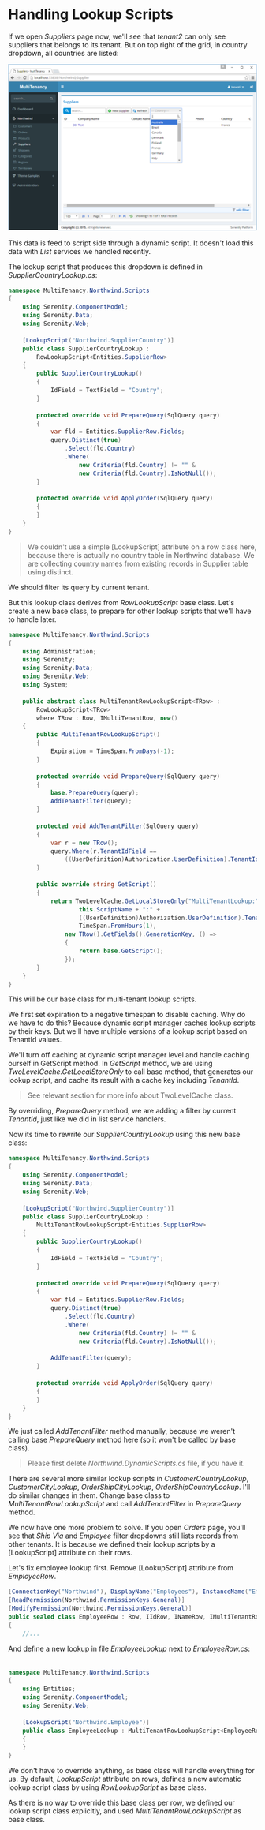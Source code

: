 # Handling Lookup Scripts

If we open *Suppliers* page now, we'll see that *tenant2* can only see suppliers that belongs to its tenant. But on top right of the grid, in country dropdown, all countries are listed:

![Tenant2 All Countries](img/tenant2_all_countries.png)

This data is feed to script side through a dynamic script. It doesn't load this data with *List* services we handled recently.

The lookup script that produces this dropdown is defined in *SupplierCountryLookup.cs*:

```cs
namespace MultiTenancy.Northwind.Scripts
{
    using Serenity.ComponentModel;
    using Serenity.Data;
    using Serenity.Web;

    [LookupScript("Northwind.SupplierCountry")]
    public class SupplierCountryLookup : 
        RowLookupScript<Entities.SupplierRow>
    {
        public SupplierCountryLookup()
        {
            IdField = TextField = "Country";
        }

        protected override void PrepareQuery(SqlQuery query)
        {
            var fld = Entities.SupplierRow.Fields;
            query.Distinct(true)
                .Select(fld.Country)
                .Where(
                    new Criteria(fld.Country) != "" &
                    new Criteria(fld.Country).IsNotNull());
        }

        protected override void ApplyOrder(SqlQuery query)
        {
        }
    }
}
```

> We couldn't use a simple [LookupScript] attribute on a row class here, because there is actually no country table in Northwind database. We are collecting country names from existing records in Supplier table using distinct.

We should filter its query by current tenant.

But this lookup class derives from *RowLookupScript* base class. Let's create a new base class, to prepare for other lookup scripts that we'll have to handle later.

```cs
namespace MultiTenancy.Northwind.Scripts
{
    using Administration;
    using Serenity;
    using Serenity.Data;
    using Serenity.Web;
    using System;

    public abstract class MultiTenantRowLookupScript<TRow> : 
        RowLookupScript<TRow>
        where TRow : Row, IMultiTenantRow, new()
    {
        public MultiTenantRowLookupScript()
        {
            Expiration = TimeSpan.FromDays(-1);
        }

        protected override void PrepareQuery(SqlQuery query)
        {
            base.PrepareQuery(query);
            AddTenantFilter(query);
        }

        protected void AddTenantFilter(SqlQuery query)
        {
            var r = new TRow();
            query.Where(r.TenantIdField ==
                ((UserDefinition)Authorization.UserDefinition).TenantId);
        }

        public override string GetScript()
        {
            return TwoLevelCache.GetLocalStoreOnly("MultiTenantLookup:" + 
                    this.ScriptName + ":" +
                    ((UserDefinition)Authorization.UserDefinition).TenantId, 
                    TimeSpan.FromHours(1),
                new TRow().GetFields().GenerationKey, () =>
                {
                    return base.GetScript();
                });
        }
    }
}
```

This will be our base class for multi-tenant lookup scripts.

We first set expiration to a negative timespan to disable caching. Why do we have to do this? Because dynamic script manager caches lookup scripts by their keys. But we'll have multiple versions of a lookup script based on TenantId values.

We'll turn off caching at dynamic script manager level and handle caching ourself in GetScript method. In *GetScript* method, we are using *TwoLevelCache.GetLocalStoreOnly* to call base method, that generates our lookup script, and cache its result with a cache key including *TenantId*.

> See relevant section for more info about TwoLevelCache class.


By overriding, *PrepareQuery* method, we are adding a filter by current *TenantId*, just like we did in list service handlers.

Now its time to rewrite our *SupplierCountryLookup* using this new base class:

```cs
namespace MultiTenancy.Northwind.Scripts
{
    using Serenity.ComponentModel;
    using Serenity.Data;
    using Serenity.Web;

    [LookupScript("Northwind.SupplierCountry")]
    public class SupplierCountryLookup : 
        MultiTenantRowLookupScript<Entities.SupplierRow>
    {
        public SupplierCountryLookup()
        {
            IdField = TextField = "Country";
        }

        protected override void PrepareQuery(SqlQuery query)
        {
            var fld = Entities.SupplierRow.Fields;
            query.Distinct(true)
                .Select(fld.Country)
                .Where(
                    new Criteria(fld.Country) != "" &
                    new Criteria(fld.Country).IsNotNull());

            AddTenantFilter(query);
        }

        protected override void ApplyOrder(SqlQuery query)
        {
        }
    }
}
```

We just called *AddTenantFilter* method manually, because we weren't calling base *PrepareQuery* method here (so it won't be called by base class).

> Please first delete *Northwind.DynamicScripts.cs* file, if you have it.

There are several more similar lookup scripts in *CustomerCountryLookup*, *CustomerCityLookup*,
*OrderShipCityLookup*, *OrderShipCountryLookup*. I'll do similar changes in them. Change base class to *MultiTenantRowLookupScript* and call *AddTenantFilter* in *PrepareQuery* method.

We now have one more problem to solve. If you open *Orders* page, you'll see that *Ship Via* and *Employee* filter dropdowns still lists records from other tenants. It is because we defined their lookup scripts by a [LookupScript] attribute on their rows.

Let's fix employee lookup first. Remove [LookupScript] attribute from *EmployeeRow*.

```cs
[ConnectionKey("Northwind"), DisplayName("Employees"), InstanceName("Employee"), TwoLevelCached]
[ReadPermission(Northwind.PermissionKeys.General)]
[ModifyPermission(Northwind.PermissionKeys.General)]
public sealed class EmployeeRow : Row, IIdRow, INameRow, IMultiTenantRow
{
    //...
```

And define a new lookup in file *EmployeeLookup* next to *EmployeeRow.cs*:

```cs

namespace MultiTenancy.Northwind.Scripts
{
    using Entities;
    using Serenity.ComponentModel;
    using Serenity.Web;

    [LookupScript("Northwind.Employee")]
    public class EmployeeLookup : MultiTenantRowLookupScript<EmployeeRow>
    {
    }
}
```

We don't have to override anything, as base class will handle everything for us. By default, *LookupScript* attribute on rows, defines a new automatic lookup script class by using *RowLookupScript* as base class. 

As there is no way to override this base class per row, we defined our lookup script class explicitly, and used *MultiTenantRowLookupScript* as base class.

